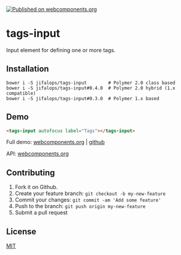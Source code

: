 [![Published on webcomponents.org](https://img.shields.io/badge/webcomponents.org-published-blue.svg)](https://www.webcomponents.org/element/jifalops/tags-input)

# tags-input
Input element for defining one or more tags.

## Installation
```
bower i -S jifalops/tags-input        # Polymer 2.0 class based
bower i -S jifalops/tags-input#0.4.0  # Polymer 2.0 hybrid (1.x compatible)
bower i -S jifalops/tags-input#0.3.0  # Polymer 1.x based
```

<!-- ## Usage -->


## Demo
<!--
```
<custom-element-demo>
  <template>
    <script src="../webcomponentsjs/webcomponents-lite.js"></script>
    <link rel="import" href="tags-input.html">
    <next-code-block></next-code-block>
  </template>
</custom-element-demo>
```
-->

```html
<tags-input autofocus label="Tags"></tags-input>
```

Full demo:
[webcomponents.org](https://www.webcomponents.org/element/jifalops/tags-input/demo/demo/index.html)
| [github](https://jifalops.github.io/tags-input/components/tags-input/demo/)

API: [webcomponents.org](https://www.webcomponents.org/element/jifalops/tags-input/tags-input)

## Contributing

1. Fork it on Github.
2. Create your feature branch: `git checkout -b my-new-feature`
3. Commit your changes: `git commit -am 'Add some feature'`
4. Push to the branch: `git push origin my-new-feature`
5. Submit a pull request

## License

[MIT](https://opensource.org/licenses/MIT)
